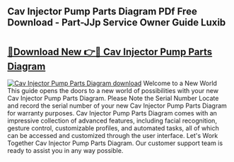 ## Cav Injector Pump Parts Diagram PDf Free Download - Part-JJp Service Owner Guide Luxib

# <h2><a href="http://dfon5nq.blite.top/?on=Cav+Injector+Pump+Parts+Diagram">🔗Download New 👉🔴 Cav Injector Pump Parts Diagram</a></h2>

[![Cav Injector Pump Parts Diagram download](https://i.imgur.com/lujVjoI.png)](http://dfon5nq.blite.top/?on=Cav+Injector+Pump+Parts+Diagram)
Welcome to a New World This guide opens the doors to a new world of possibilities with your new Cav Injector Pump Parts Diagram. Please Note the Serial Number Locate and record the serial number of your new Cav Injector Pump Parts Diagram for warranty purposes. Cav Injector Pump Parts Diagram comes with an impressive collection of advanced features, including facial recognition, gesture control, customizable profiles, and automated tasks, all of which can be accessed and customized through the user interface. Let's Work Together Cav Injector Pump Parts Diagram. Our customer support team is ready to assist you in any way possible.
